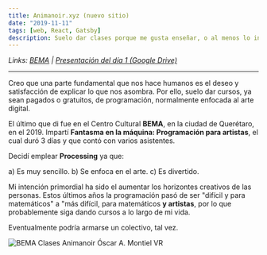 ```yaml
---
title: Animanoir.xyz (nuevo sitio)
date: "2019-11-11"
tags: [web, React, Gatsby]
description: Suelo dar clases porque me gusta enseñar, o al menos lo intento.
---
```


<div class='md-link'>

_Links:
[BEMA](https://derivelab.org/proyecto/bema/) |
[Presentación del día 1 (Google Drive)](https://docs.google.com/presentation/d/1j1E7KgyOnQeYvUUb-sMj158kkEOp7Xd3TGaVYhnrWiE/edit?usp=sharing)_

</div>

<hr>

Creo que una parte fundamental que nos hace humanos es el deseo y satisfacción de explicar lo que nos asombra. Por ello, suelo dar cursos, ya sean pagados o gratuitos, de programación, normalmente enfocada al arte digital.

El último que di fue en el Centro Cultural **BEMA**, en la ciudad de Querétaro, en el 2019. Impartí **Fantasma en la máquina: Programación para artistas**, el cual duró 3 días y que contó con varios asistentes.

Decidí emplear **Processing** ya que:

a) Es muy sencillo.
b) Se enfoca en el arte.
c) Es divertido.

Mi intención primordial ha sido el aumentar los horizontes creativos de las personas. Estos últimos años la programación pasó de ser "difícil y para matemáticos" a "más difícil, para matemáticos **y artistas**, por lo que probablemente siga dando cursos a lo largo de mi vida.

Eventualmente podría armarse un colectivo, tal vez.

![BEMA Clases Animanoir Óscar A. Montiel VR](bema-2.jpg)
